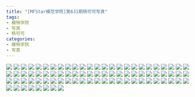 ```yaml
---
title: "[MFStar模范学院]第631期杨可可写真"
tags: 
- 模特学院
- 写真
- 杨可可
categories:
- 模特学院
- 写真
---
```


![](https://img.ilovese.xyz/1734711698779.webp)
![](https://img.ilovese.xyz/1734711700291.webp)
![](https://img.ilovese.xyz/1734711702050.webp)
![](https://img.ilovese.xyz/1734711703691.webp)
![](https://img.ilovese.xyz/1734711705671.webp)
![](https://img.ilovese.xyz/1734711707605.webp)
![](https://img.ilovese.xyz/1734711709164.webp)
![](https://img.ilovese.xyz/1734711711004.webp)
![](https://img.ilovese.xyz/1734711712854.webp)
![](https://img.ilovese.xyz/1734711714424.webp)
![](https://img.ilovese.xyz/1734711716253.webp)
![](https://img.ilovese.xyz/1734711717876.webp)
![](https://img.ilovese.xyz/1734711719719.webp)
![](https://img.ilovese.xyz/1734711721563.webp)
![](https://img.ilovese.xyz/1734711723543.webp)
![](https://img.ilovese.xyz/1734711725099.webp)
![](https://img.ilovese.xyz/1734711726702.webp)
![](https://img.ilovese.xyz/1734711728461.webp)
![](https://img.ilovese.xyz/1734711730315.webp)
![](https://img.ilovese.xyz/1734711731794.webp)
![](https://img.ilovese.xyz/1734711733728.webp)
![](https://img.ilovese.xyz/1734711735779.webp)
![](https://img.ilovese.xyz/1734711737826.webp)
![](https://img.ilovese.xyz/1734711739619.webp)
![](https://img.ilovese.xyz/1734711741662.webp)
![](https://img.ilovese.xyz/1734711743105.webp)
![](https://img.ilovese.xyz/1734711744833.webp)
![](https://img.ilovese.xyz/1734711746422.webp)
![](https://img.ilovese.xyz/1734711748200.webp)
![](https://img.ilovese.xyz/1734711750087.webp)
![](https://img.ilovese.xyz/1734711751863.webp)
![](https://img.ilovese.xyz/1734711753460.webp)
![](https://img.ilovese.xyz/1734711755296.webp)
![](https://img.ilovese.xyz/1734711756900.webp)
![](https://img.ilovese.xyz/1734711758764.webp)
![](https://img.ilovese.xyz/1734711760570.webp)
![](https://img.ilovese.xyz/1734711762308.webp)
![](https://img.ilovese.xyz/1734711764117.webp)
![](https://img.ilovese.xyz/1734711765883.webp)
![](https://img.ilovese.xyz/1734711767578.webp)
![](https://img.ilovese.xyz/1734711769141.webp)
![](https://img.ilovese.xyz/1734711770920.webp)
![](https://img.ilovese.xyz/1734711772760.webp)
![](https://img.ilovese.xyz/1734711774639.webp)
![](https://img.ilovese.xyz/1734711776623.webp)
![](https://img.ilovese.xyz/1734711778511.webp)
![](https://img.ilovese.xyz/1734711780283.webp)
![](https://img.ilovese.xyz/1734711782064.webp)
![](https://img.ilovese.xyz/1734711783989.webp)
![](https://img.ilovese.xyz/1734711785883.webp)
![](https://img.ilovese.xyz/1734711787707.webp)
![](https://img.ilovese.xyz/1734711789522.webp)
![](https://img.ilovese.xyz/1734711791380.webp)
![](https://img.ilovese.xyz/1734711793377.webp)
![](https://img.ilovese.xyz/1734711795229.webp)
![](https://img.ilovese.xyz/1734711797034.webp)
![](https://img.ilovese.xyz/1734711798454.webp)
![](https://img.ilovese.xyz/1734711800727.webp)
![](https://img.ilovese.xyz/1734711802604.webp)
![](https://img.ilovese.xyz/1734711804258.webp)
![](https://img.ilovese.xyz/1734711806176.webp)
![](https://img.ilovese.xyz/1734711807959.webp)
![](https://img.ilovese.xyz/1734711809867.webp)
![](https://img.ilovese.xyz/1734711811903.webp)
![](https://img.ilovese.xyz/1734711813899.webp)
![](https://img.ilovese.xyz/1734711815707.webp)
![](https://img.ilovese.xyz/1734711817592.webp)
![](https://img.ilovese.xyz/1734711819117.webp)
![](https://img.ilovese.xyz/1734711820965.webp)
![](https://img.ilovese.xyz/1734711822763.webp)
![](https://img.ilovese.xyz/1734711824586.webp)
![](https://img.ilovese.xyz/1734711826387.webp)
![](https://img.ilovese.xyz/1734711828190.webp)
![](https://img.ilovese.xyz/1734711829891.webp)
![](https://img.ilovese.xyz/1734711831816.webp)
![](https://img.ilovese.xyz/1734711833600.webp)
![](https://img.ilovese.xyz/1734711835657.webp)
![](https://img.ilovese.xyz/1734711837533.webp)
![](https://img.ilovese.xyz/1734711839377.webp)
![](https://img.ilovese.xyz/1734711841270.webp)
![](https://img.ilovese.xyz/1734711843283.webp)
![](https://img.ilovese.xyz/1734711845034.webp)
![](https://img.ilovese.xyz/1734711846935.webp)

